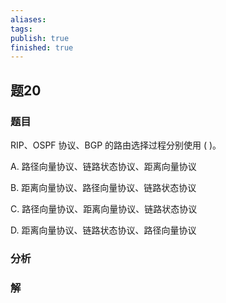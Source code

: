 ```yaml
---
aliases: 
tags: 
publish: true
finished: true
---
```

## 题20
### 题目
RIP、OSPF 协议、BGP 的路由选择过程分别使用 ( )。

A. 路径向量协议、链路状态协议、距离向量协议

B. 距离向量协议、路径向量协议、链路状态协议

C. 路径向量协议、距离向量协议、链路状态协议

D. 距离向量协议、链路状态协议、路径向量协议
### 分析

### 解
